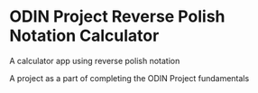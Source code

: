 # ODIN Project Reverse Polish Notation Calculator
A calculator app using reverse polish notation

A project as a part of completing the ODIN Project fundamentals
